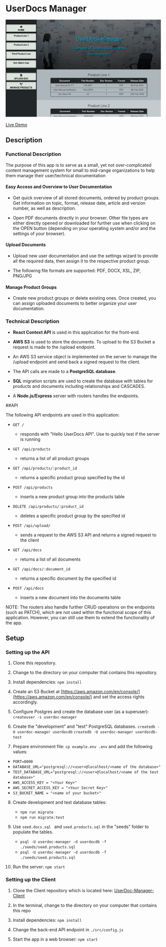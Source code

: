 # UserDocs Manager

![UserDocs screenshot](overview.png)

[Live Demo](https://user-docs-manager.now.sh/)

## Description

### Functional Description
The purpose of this app is to serve as a small, yet not over-complicated content management system for small to mid-range organizations to help them manage their user/technical documentation
#### Easy Access and Overview to User Documentation

- Get quick overview of all stored documents, ordered by product groups. Get information on topic, format, release date, article and version number, as well as description.

- Open PDF documents directly in your browser. Other file types are either directly opened or downloaded for further use when clicking on the OPEN button (depending on your operating system and/or and the settings of your browser).
#### Upload Documents

- Upload new user documentation and use the settings wizard to provide all the required data, then assign it to the respective product group.

- The following file formats are supported: PDF, DOCX, XSL, ZIP, PNG/JPG
#### Manage Product Groups
- Create new product groups or delete existing ones. Once created, you can assign uploaded documents to better organize your user documentation.

### Technical Description
- **React Context API** is used in this application for the front-end.

-  **AWS S3** is used to store the documents. To upload to the S3 Bucket a  request is made to the /upload endpoint. 

-  An AWS S3 service object is implemented on the server to manage the /upload endpoint and send back a signed request to the client.

- The API calls are made to a **PostgreSQL database**.

- **SQL** migration scripts are used to create the database with tables for products and documents including relationships and CASCADES.

- A **Node.js/Express** server with routers handles the endpoints.

##API

The following API endpoints are used in this application:

 - `GET /`
  	- responds with "Hello UserDocs API". Use to quickly test if the server is running
 	 
- `GET /api/products`
 	- returns a list of all product groups
 
- `GET /api/products/:product_id`
 	- returns a specific product group specified by the id
 
 - `POST /api/products`
 	- inserts a new product group into the products table

- `DELETE /api/products/:product_id`
  - deletes a specific product group by the specified id

- `POST /api/upload/`
  - sends a request to the AWS S3 API and returns a signed request to the client
  
- `GET /api/docs`
  - returns a list of all documents
  
 - `GET /api/docs/:document_id`
 	- returns a specific document by the specified id

- `POST /api/docs`
 	- inserts a new document into the documents table

NOTE: The routers also handle further CRUD operations on the endpoints (such as PATCH), which are not used within the functional scope of this application. However, you can still use them to extend the functionality of the app.

## Setup
### Setting up the API
1. Clone this repository.

2. Change to the directory on your computer that contains this repository.

3. Install dependencies: `npm install`
 
4. Create an S3 Bucket at [https://aws.amazon.com/en/console/](https://aws.amazon.com/en/console/) and set the access rights accordingly.
   
5. Configure Postgres and create the database user (as a superuser): `createuser -s userdoc-manager` 

6. Create the "development" and "test" PostgreSQL databases.
`createdb -U userdoc-manager userdocdb`
`createdb -U userdoc-manager userdocdb-test`

7. Prepare environment file: `cp example.env .env` and add the following values:
  - `PORT=8000`
  - `DATABASE_URL="postgresql://<user>@localhost/<name of the database>"`
  - `TEST_DATABASE_URL="postgresql://<user>@localhost/<name of the test database>"`
  -  `AWS_ACCESS_KEY = "<Your Key>"`
  - `AWS_SECRET_ACCESS_KEY = "<Your Secret Key>"`
  - `S3_BUCKET_NAME = "<name of your bucket>"`

8. Create development and test database tables:
   - `npm run migrate`
   - `npm run migrate:test`

9. Use `seed.docs.sql ` and `seed.products.sql` in the "seeds" folder to populate the tables. 
	- `psql -U userdoc-manager -d userdocdb -f ./seeds/seed.products.sql`
	- `psql -U userdoc-manager -d userdocdb -f ./seeds/seed.products.sql`
   
10. Run the server: `npm start`
### Setting up the Client

1. Clone the Client repository which is located here: [UserDoc-Manager-Client](https://github.com/vansky17/UserDoc-Manager-Client.git)

3. In the terminal, change to the directory on your computer that contains this repo

4. Install dependencies: `npm install`
   
5. Change the back-end API endpoint in `./src/config.js` 

6. Start the app in a web browser: `npm start`

